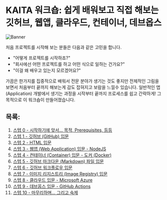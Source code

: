 # KAITA 워크숍: 쉽게 배워보고 직접 해보는 깃허브, 웹앱, 클라우드, 컨테이너, 데브옵스

![Banner](./images/banner.jpg)

처음 프로젝트를 시작해 보는 분들은 다음과 같은 고민을 합니다. 
- "어떻게 프로젝트를 시작하죠?"
- "회사에선 어떤 프로젝트를 하고 어떤 식으로 일하는 건가요?"
- "이걸 왜 배우고 있는지 모르겠어요?"

가끔은 한가지를 집중적으로 배워서 전문 분야가 생기는 것도 좋지만 전체적인 그림을 보면서 처음부터 끝까지 해보는게 감도 잡혀지고 보람을 느낄수 있습니다. 일반적인 앱 (Application) 개발에서 생기는 과정을 시작부터 끝까지 프로세스를 쉽고 간략하게! 그 목적으로 이 워크숍이 만들어졌습니다.


## 목록:
1. [스텝 0 - 시작하기에 앞서... 목적, Prerequisites, 등등](https://github.com/Korean-American-IT-Association-KAITA/KAITA-Workshop-Solution/issues/1)
2. [스텝 1 - 깃허브 (GitHub) 입문](https://github.com/Korean-American-IT-Association-KAITA/KAITA-Workshop-Solution/issues/2)
3. [스텝 2 - HTML 입문](https://github.com/Korean-American-IT-Association-KAITA/KAITA-Workshop-Solution/issues/3)
4. [스텝 3 - 웹앱 (Web Application) 입문 - NodeJS](https://github.com/Korean-American-IT-Association-KAITA/KAITA-Workshop-Solution/issues/4)
5. [스텝 4 - 컨테이너 (Container) 입문 - 도커 (Docker)](https://github.com/Korean-American-IT-Association-KAITA/KAITA-Workshop-Solution/issues/5)
6. [스텝 5 - 깃허브 마크다운 (Markdown) 파일 입문](https://github.com/Korean-American-IT-Association-KAITA/KAITA-Workshop-Solution/issues/6)
7. [스텝 6 - 깃허브 워크플로우 입문](https://github.com/Korean-American-IT-Association-KAITA/KAITA-Workshop-Solution/issues/7)
8. [스텝 7 - 이미지 리지스트리 (Image Registry) 입문](https://github.com/Korean-American-IT-Association-KAITA/KAITA-Workshop-Solution/issues/8)
9. [스텝 8 - 클라우드 입문 - Microsoft Azure](https://github.com/Korean-American-IT-Association-KAITA/KAITA-Workshop-Solution/issues/9)
10. [스텝 9 - 데브옵스 입문 - GitHub Actions](https://github.com/Korean-American-IT-Association-KAITA/KAITA-Workshop-Solution/issues/10)
11. [스텝 10 - 마무리하며... 그리고 숙제](https://github.com/Korean-American-IT-Association-KAITA/KAITA-Workshop-Solution/issues/11)
